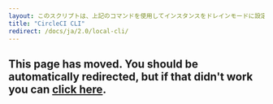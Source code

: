 ```yaml
---
layout: このスクリプトは、上記のコマンドを使用してインスタンスをドレインモードに設定し、インスタンス上で実行中のジョブをモニタリングし、ジョブが完了するのを待ってからインスタンスを終了します。
title: "CircleCI CLI"
redirect: /docs/ja/2.0/local-cli/
---
```


<h2>This page has moved. You should be automatically redirected, but if that didn't work you can <a href="/docs/2.0/local-cli/">click here</a>.</h2>


